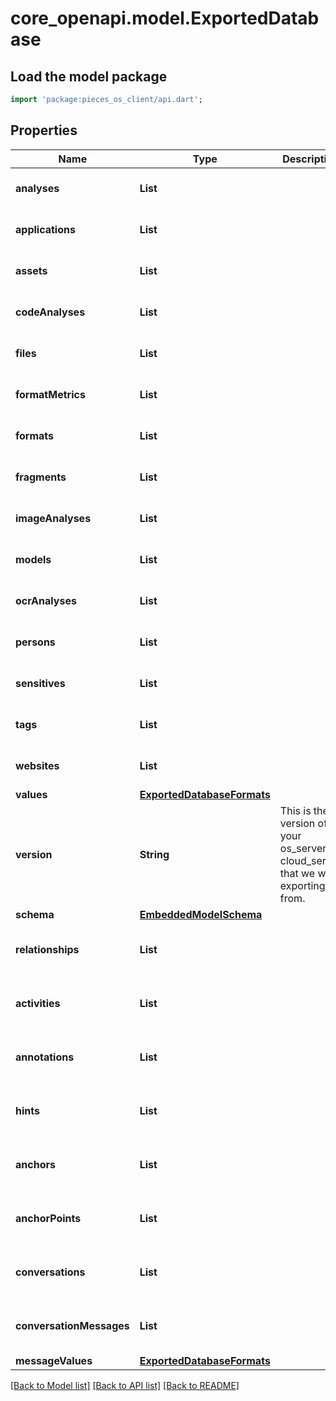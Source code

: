 # core_openapi.model.ExportedDatabase

## Load the model package
```dart
import 'package:pieces_os_client/api.dart';
```

## Properties
Name | Type | Description | Notes
------------ | ------------- | ------------- | -------------
**analyses** | **List<int>** |  | [default to const []]
**applications** | **List<int>** |  | [default to const []]
**assets** | **List<int>** |  | [default to const []]
**codeAnalyses** | **List<int>** |  | [default to const []]
**files** | **List<int>** |  | [default to const []]
**formatMetrics** | **List<int>** |  | [default to const []]
**formats** | **List<int>** |  | [default to const []]
**fragments** | **List<int>** |  | [default to const []]
**imageAnalyses** | **List<int>** |  | [default to const []]
**models** | **List<int>** |  | [default to const []]
**ocrAnalyses** | **List<int>** |  | [default to const []]
**persons** | **List<int>** |  | [default to const []]
**sensitives** | **List<int>** |  | [default to const []]
**tags** | **List<int>** |  | [default to const []]
**websites** | **List<int>** |  | [default to const []]
**values** | [**ExportedDatabaseFormats**](ExportedDatabaseFormats.md) |  | 
**version** | **String** | This is the version of your os_server or cloud_server that we we exporting from. | 
**schema** | [**EmbeddedModelSchema**](EmbeddedModelSchema.md) |  | [optional] 
**relationships** | **List<int>** |  | [optional] [default to const []]
**activities** | **List<int>** |  | [optional] [default to const []]
**annotations** | **List<int>** |  | [optional] [default to const []]
**hints** | **List<int>** |  | [optional] [default to const []]
**anchors** | **List<int>** |  | [optional] [default to const []]
**anchorPoints** | **List<int>** |  | [optional] [default to const []]
**conversations** | **List<int>** |  | [optional] [default to const []]
**conversationMessages** | **List<int>** |  | [optional] [default to const []]
**messageValues** | [**ExportedDatabaseFormats**](ExportedDatabaseFormats.md) |  | [optional] 

[[Back to Model list]](../README.md#documentation-for-models) [[Back to API list]](../README.md#documentation-for-api-endpoints) [[Back to README]](../README.md)


